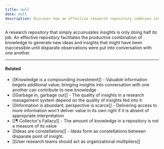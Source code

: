 ```yaml
---
title: null
date: null
description: Discover how an effective research repository combines insights to spark new ideas and unlock hidden knowledge beyond simply storing information.
---
```


A research repository that simply accumulates insights is only doing half its job. An effective repository facilitates the productive combination of knowledge to generate new ideas and insights that might have been inaccessible until disparate observations were put into conversation with one another.

---

#### Related

-   [[Knowledge is a compounding investment]] - Valuable information begets additional value; bringing insights into conversation with one another can contribute to new knowledge
-   [[Garbage in, garbage out]] - The quality of insights in a research management system depend on the quality of insights fed into it
-   [[Information is abundant; perspective is scarce]] - Delivering access to more information won't deliver value in its own right if it is absent of appropriate interpretation
-   [[¶ Collector's Fallacy]] - The amount of knowledge in a repository is not a measure of its value
-   [[Ideas are constellations]] - Ideas form as constellations between disparate point of insight.
-   [[User research teams should act as organizational multipliers]]
